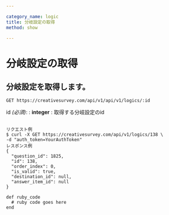 ```yaml
---

category_name: logic
title: 分岐設定の取得
method: show

---
```


# 分岐設定の取得

## 分岐設定を取得します。

`GET https://creativesurvey.com/api/v1/api/v1/logics/:id`

id _(必須)_:
: __integer__
: 取得する分岐設定のid

~~~

リクエスト例
$ curl -X GET https://creativesurvey.com/api/v1/logics/138 \
-d "auth_token=YourAuthToken"
レスポンス例
{
  "question_id": 1825,
  "id": 138,
  "order_index": 0,
  "is_valid": true,
  "destination_id": null,
  "answer_item_id": null
}

~~~

~~~
def ruby_code
  # ruby code goes here
end
~~~

